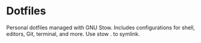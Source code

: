 # Dotfiles

Personal dotfiles managed with GNU Stow. Includes configurations for shell, editors, Git, terminal, and more. Use stow . to symlink.
